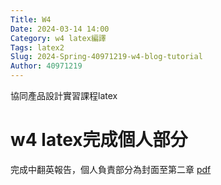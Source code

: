 ```yaml
---
Title: W4
Date: 2024-03-14 14:00
Category: w4 latex編譯
Tags: latex2
Slug: 2024-Spring-40971219-w4-blog-tutorial
Author: 40971219
---
```


協同產品設計實習課程latex

<!-- PELICAN_END_SUMMARY -->

# w4 latex完成個人部分
完成中翻英報告，個人負責部分為封面至第二章
[pdf](https://github.com/40971219/cd2024/blob/main/latex/cd_report.pdf)